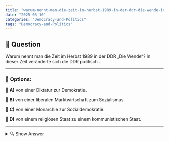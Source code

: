 ```yaml
---
title: "warum-nennt-man-die-zeit-im-herbst-1989-in-der-ddr-die-wende-in-dieser-zeit-veranderte-sich-die-ddr-"
date: "2025-03-10"
categories: "Democracy-and-Politics"
tags: "Democracy-and-Politics"
---
```


## 📌 **Question**

Warum nennt man die Zeit im Herbst 1989 in der DDR „Die Wende“? In dieser Zeit veränderte sich die DDR politisch …



---

### 📝 **Options:**

🔘 **A)** von einer Diktatur zur Demokratie.

🔘 **B)** von einer liberalen Marktwirtschaft zum Sozialismus.

🔘 **C)** von einer Monarchie zur Sozialdemokratie.

🔘 **D)** von einem religiösen Staat zu einem kommunistischen Staat.

---

<details>
  <summary>🔍 Show Answer</summary>

  <p>
💡  <b>Correct Answer:</b>  a
  </p>
  <p>
    📖<b>Explanation:</b>
    Im Herbst 1989 befand sich die Deutsche Demokratische Republik (DDR) in einer Phase tiefgreifender politischer Veränderungen. Der wachsende Druck der Bevölkerung nach Freiheit und Reformen führte zu massiven Demonstrationen und dem Fall der Berliner Mauer. Diese Ereignisse markierten das Ende des autoritären Regimes und den Übergang hin zu demokratischen Strukturen. Dieser entscheidende Wendepunkt wird als „Die Wende“ bezeichnet und symbolisiert den Wandel von einer Diktatur zur Demokratie in der DDR.
  </p>
</details>
